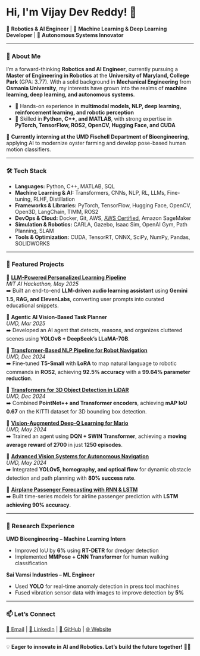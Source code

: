 # Hi, I'm Vijay Dev Reddy! 👋

🚀 **Robotics & AI Engineer** | 🤖 **Machine Learning & Deep Learning Developer** | 🎯 **Autonomous Systems Innovator**

---

### 🔬 About Me

I’m a forward-thinking **Robotics and AI Engineer**, currently pursuing a **Master of Engineering in Robotics** at the **University of Maryland, College Park** (GPA: 3.77). With a solid background in **Mechanical Engineering** from **Osmania University**, my interests have grown into the realms of **machine learning, deep learning, and autonomous systems**.

- 🔹 Hands-on experience in **multimodal models, NLP, deep learning, reinforcement learning, and robotic perception**
- 🔹 Skilled in **Python, C++, and MATLAB**, with strong expertise in **PyTorch, TensorFlow, ROS2, OpenCV, Hugging Face, and CUDA**

💼 **Currently interning at the UMD Fischell Department of Bioengineering**, applying AI to modernize oyster farming and develop pose-based human motion classifiers.

---

### 🛠️ Tech Stack

- **Languages:** Python, C++, MATLAB, SQL  
- **Machine Learning & AI:** Transformers, CNNs, NLP, RL, LLMs, Fine-tuning, RLHF, Distillation  
- **Frameworks & Libraries:** PyTorch, TensorFlow, Hugging Face, OpenCV, Open3D, LangChain, TIMM, ROS2  
- **DevOps & Cloud:** Docker, Git, AWS, [AWS Certified](https://www.credly.com/badges/3d3a6865-9609-4156-ac14-8a2ba504b9f4/public_url), Amazon SageMaker  
- **Simulation & Robotics:** CARLA, Gazebo, Isaac Sim, OpenAI Gym, Path Planning, SLAM  
- **Tools & Optimization:** CUDA, TensorRT, ONNX, SciPy, NumPy, Pandas, SOLIDWORKS  

---

### 🚀 Featured Projects

📌 **[LLM-Powered Personalized Learning Pipeline](https://github.com/vijaydevmasters/Spotify_For_Learning)**  
*MIT AI Hackathon, May 2025*  
➡️ Built an end-to-end **LLM-driven audio learning assistant** using **Gemini 1.5, RAG, and ElevenLabs**, converting user prompts into curated educational snippets.

📌 **Agentic AI Vision-Based Task Planner**  
*UMD, Mar 2025*  
➡️ Developed an AI agent that detects, reasons, and organizes cluttered scenes using **YOLOv8 + DeepSeek’s LLaMA-70B**.

📌 **[Transformer-Based NLP Pipeline for Robot Navigation](https://github.com/suhasnagaraj99/NLP)**  
*UMD, Dec 2024*  
➡️ Fine-tuned **T5-Small** with **LoRA** to map natural language to robotic commands in **ROS2**, achieving **92.5% accuracy** with a **99.64% parameter reduction**.

📌 **[Transformers for 3D Object Detection in LiDAR](https://github.com/vijaydevmasters/Q-former)**  
*UMD, Dec 2024*  
➡️ Combined **PointNet++ and Transformer encoders**, achieving **mAP IoU 0.67** on the KITTI dataset for 3D bounding box detection.

📌 **[Vision-Augmented Deep-Q Learning for Mario](https://github.com/vijaydevmasters/MARIO_DDQN_SWIN)**  
*UMD, May 2024*  
➡️ Trained an agent using **DQN + SWIN Transformer**, achieving a **moving average reward of 2700** in just **1250 episodes**.

📌 **[Advanced Vision Systems for Autonomous Navigation](https://github.com/vijaydevmasters/autonomous_navigation_perception)**  
*UMD, May 2024*  
➡️ Integrated **YOLOv5, homography, and optical flow** for dynamic obstacle detection and path planning with **80% success rate**.

📌 **[Airplane Passenger Forecasting with RNN & LSTM](https://github.com/vijaydevmasters/RNN_LSTM_Airline_passanger/tree/main)**  
➡️ Built time-series models for airline passenger prediction with **LSTM achieving 90% accuracy**.

---

### 🧪 Research Experience

**UMD Bioengineering – Machine Learning Intern**  
- Improved IoU by **6%** using **RT-DETR** for dredger detection  
- Implemented **MMPose + CNN Transformer** for human walking classification  

**Sai Vamsi Industries – ML Engineer**  
- Used **YOLO** for real-time anomaly detection in press tool machines  
- Fused vibration sensor data with images to improve detection by **5%**

---

### 📫 Let’s Connect

[📧 Email](mailto:vijaydevmasters@gmail.com) | [💼 LinkedIn](http://www.linkedin.com/in/vijay-chevireddi/) | [🐙 GitHub](https://github.com/vijaydevmasters) | [🌐 Website](https://vijaydevmasters.github.io/portfolio/)

---

💡 **Eager to innovate in AI and Robotics. Let’s build the future together!** 🤖🚀
